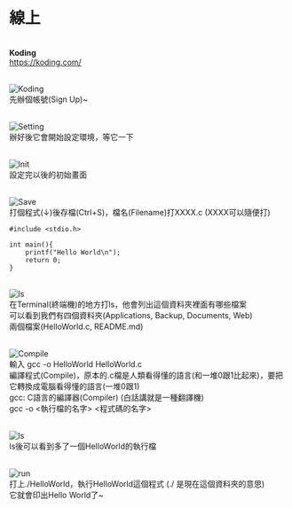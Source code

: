 # 線上

<br />**Koding**
<br />https://koding.com/

<br />![Koding](http://i.imgur.com/llkyl8u.png)
<br />先辦個帳號(Sign Up)~

<br />![Setting](http://i.imgur.com/A5g2AVr.png)
<br />辦好後它會開始設定環境，等它一下

<br />![Init](http://i.imgur.com/n15hatK.png)
<br />設定完以後的初始畫面

<br />![Save](http://i.imgur.com/3y2KF48.png)
<br />打個程式(↓)後存檔(Ctrl+S)，檔名(Filename)打XXXX.c (XXXX可以隨便打)
<br />
```
#include <stdio.h>

int main(){
    printf("Hello World\n");
    return 0;
}
```

<br />![ls](http://i.imgur.com/VOjBbcH.png)
<br />在Terminal(終端機)的地方打ls，他會列出這個資料夾裡面有哪些檔案
<br />可以看到我們有四個資料夾(Applications, Backup, Documents, Web)
<br />兩個檔案(HelloWorld.c, README.md)

<br />![Compile](http://i.imgur.com/9nL5KIO.png)
<br />輸入 gcc -o HelloWorld HelloWorld.c
<br />編譯程式(Compile)，原本的.c檔是人類看得懂的語言(和一堆0跟1比起來)，要把它轉換成電腦看得懂的語言(一堆0跟1)
<br />gcc: C語言的編譯器(Compiler) (白話講就是一種翻譯機)
<br />gcc -o <執行檔的名字> <程式碼的名字>

<br />![ls](http://i.imgur.com/Ibm2rMg.png)
<br />ls後可以看到多了一個HelloWorld的執行檔

<br />![run](http://i.imgur.com/b8eNSho.png)
<br />打上./HelloWorld，執行HelloWorld這個程式 (./ 是現在這個資料夾的意思)
<br />它就會印出Hello World了~

